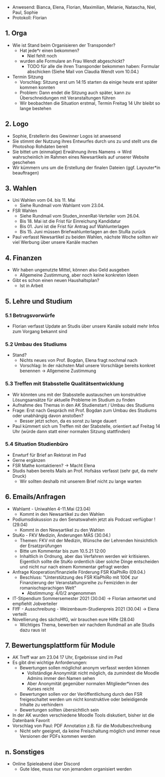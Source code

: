 ---
---

* Anwesend: Bianca, Elena, Florian, Maximilian, Melanie, Natascha, Niel, Paul, Sophie
* Protokoll: Florian

## 1. Orga
  * Wie ist Stand beim Organisieren der Transponder?
    * Hat jede*r einen bekommen?
      * Niel fehlt noch
    * wurden alle Formulare an Frau Wendt abgeschickt?
      * TODO für alle die ihren Transponder bekommen haben: Formular abschicken (Siehe Mail von Claudia Wendt vom 10.04.)
  * Termin Sitzung
    * Vorschlag: Sitzung erst um 14:15 starten da einige heute erst später kommen konnten
    * Problem: Dann endet die Sitzung auch später, kann zu Überschneidungen mit Veranstaltungen führen
    * Wir beobachten die Situation erstmal, Termin Freitag 14 Uhr bleibt so lange bestehen

## 2. Logo
  * Sophie, Erstellerin des Gewinner Logos ist anwesend
  * Sie stimmt der Nutzung ihres Entwurfes durch uns zu und stellt uns die Photoshop Rohdaten bereit
  * Sie bittet um (einmalige) Erwähnung ihres Namens -> Wird wahrscheinlich im Rahmen eines Newsartikels auf unserer Website geschehen
  * Wir kümmern uns um die Erstellung der finalen Dateien (ggf. Layouter*in beauftragen)

## 3. Wahlen
  * Uni Wahlen vom 04. bis 11. Mai
    * Siehe Rundmail vom Wahlamt vom 23.04.
  * FSR Wahlen
    * Siehe Rundmail vom Studen_innenRat-Verteiler vom 26.04.
    * Bis 18. Mai ist die Frist für Einreichung Kandidatur
    * Bis 01. Juni ist die Frist für Antrag auf Wahlunterlagen
    * Bis 15. Juni müssen Briefwahlunterlagen an den StuRa zurück
  * Paul verfasst Newsartikel zu beiden Wahlen, nächste Woche sollten wir viel Werbung über unsere Kanäle machen

## 4. Finanzen
  * Wir haben ungenutzte Mittel, können also Geld ausgeben
    * Allgemeine Zustimmung, aber noch keine konkreten Ideen
  * Gibt es schon einen neuen Haushaltsplan?
    * Ist in Arbeit

## 5. Lehre und Studium

### 5.1 Betrugsvorwürfe
  * Florian verfasst Update an Studis über unsere Kanäle sobald mehr Infos zum Vorgang bekannt sind

### 5.2 Umbau des Studiums
  * Stand?
    * Nichts neues von Prof. Bogdan, Elena fragt nochmal nach
    * Vorschlag: In der nächsten Mail unsere Vorschläge bereits konkret benennen -> Allgemeine Zustimmung

### 5.3 Treffen mit Stabsstelle Qualitätsentwicklung
  * Wir könnten uns mit der Stabsstelle austauschen um konstruktive Lösungsansätze für aktuelle Probleme im Studium zu finden
  * Aufnahme des Themas in den AK Studienstart / Umbau des Studiums
  * Frage: Erst nach Gespräch mit Prof. Bogdan zum Umbau des Studiums oder unabhängig davon anstoßen?
    * Besser jetzt schon, da es sonst zu lange dauert
  * Paul kümmert sich um Treffen mit der Stabstelle, orientiert auf Freitag 14 Uhr (würde dann statt einer normalen Sitzung stattfinden)

### 5.4 Situation Studienbüro
  * Enwturf für Brief an Rektorat im Pad
  * Gerne ergänzen
  * FSR Mathe kontaktieren? -> Macht Elena
  * Studis haben bereits Mails an Prof. Hofsäss verfasst (sehr gut, da mehr Druck)
    * Wir sollten deshalb mit unserem Brief nicht zu lange warten

## 6. Emails/Anfragen
  * Wahlamt - Uniwahlen 4-11.Mai (23.04)
    *  Kommt in den Newsartikel zu den Wahlen
  * Podiumsdiskussion zu den Senatswaheln jetzt als Podcast verfügbar ! (29.04)
    *  Kommt in den Newsartikel zu den Wahlen
  * StuKo - FKV Medizin, Änderungen MÄS (30.04.)
    * Themen: FKV mit der Medizin, Wünsche der Lehrenden hinsichtlich der Ersatzprüfungen
    * Bitte um Kommentar bis zum 10.5.21 12:00
    * Inhaltlich in Ordnung, aber das Verfahren werden wir kritisieren. Eigentlich sollte die StuKo ordentlich über solche Dinge entscheiden und nicht nur nach einem Kommentar gefragt werden
  * Anfrage Kooperation/finanzielle Förderung FSR KlaPhiRo (09.04.)
    * Beschluss: "Unterstützung des FSR KlaPhiRo mit 100€ zur Finanzierung der Veranstaltungsreihe zu Femiziden in der romanischsprachigen Welt"
      * Abstimmung: 4/0/2 angenommen
  * IT-Stipendium Sommersemester 2021 (30.04) -> Florian antwortet und empfiehlt Jobverteiler
  * FIfF - Ausschreibung - Weizenbaum-Studienpreis 2021 (30.04) -> Elena verteilt
  * Novellierung des sächsHfG, wir brauchen eure Hilfe (28.04)
    * Wichtiges Thema, bewerben wir nachdem Rundmail an alle Studis dazu raus ist

## 7. Bewertungsplattform für Module
  * AK Treff war am 23.04 17 Uhr, Ergebnisse sind im Pad
  * Es gibt drei wichtige Anforderungen:
    * Bewertungen sollen möglichst anonym verfasst werden können
      * Vollständige Anonymität nicht möglich, da zumindest die Moodle Admins immer den Namen sehen
      * Aber Anonymität gegenüber normalen Mitglieder*innen des Kurses reicht
    * Bewertungen sollen vor der Veröffentlichung durch den FSR freigeschaltet werden um nicht konstruktive oder beleidigende Inhalte zu verhindern
    * Bewertungen sollten übersichtlich sein
  * In der AK wurden verschiedene Moodle Tools diskutiert, bisher ist die Datenbank Favorit
  * Vorschlag von Paul: PDF Annotation z.B. für die Modulbeschreibung
    * Nicht sehr geeignet, da keine Freischaltung möglich und immer neue Versionen der PDFs kommen werden

## n. Sonstiges
  * Online Spieleabend über Discord
    * Gute Idee, muss nur von jemandem organisiert werden
